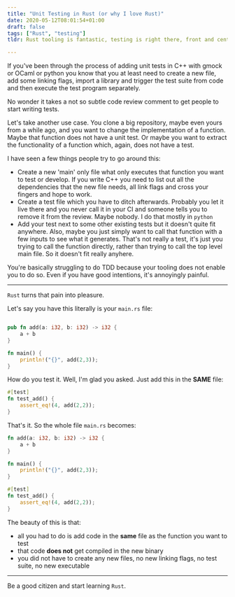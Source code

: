```yaml
---
title: "Unit Testing in Rust (or why I love Rust)"
date: 2020-05-12T08:01:54+01:00
draft: false
tags: ["Rust", "testing"]
tldr: Rust tooling is fantastic, testing is right there, front and center

---
```


If you've been through the process of adding unit tests in C++ with gmock or OCaml or python you know that you at least need to create a new file, add some linking flags, import a library and trigger the test suite from code and then execute the test program separately.

No wonder it takes a not so subtle code review comment to get people to start writing tests.

Let's take another use case. You clone a big repository, maybe even yours from a while ago, and you want to change the implementation of a function. Maybe that function does not have a unit test. Or maybe you want to extract the functionality of a function which, again, does not have a test.

I have seen a few things people try to go around this:
- Create a new 'main' only file what only executes that function you want to test or develop. If you write C++ you need to list out all the dependencies that the new file needs, all link flags and cross your fingers and hope to work.
- Create a test file which you have to ditch afterwards. Probably you let it live there and you never call it in your CI and someone tells you to remove it from the review. Maybe nobody. I do that mostly in `python`
- Add your test next to some other existing tests but it doesn't quite fit anywhere. Also, maybe you just simply want to call that function with a few inputs to see what it generates. That's not really a test, it's just you trying to call the function directly, rather than trying to call the top level main file. So it doesn't fit really anyhere.

You're basically struggling to do TDD because your tooling does not enable you to do so. Even if you have good intentions, it's annoyingly painful.

---

`Rust` turns that pain into pleasure.

Let's say you have this literally is your  `main.rs` file:

```rust

pub fn add(a: i32, b: i32) -> i32 {
    a + b
}

fn main() {
    println!("{}", add(2,3));
}

```

How do you test it. Well, I'm glad you asked. Just add this in the **SAME** file:
```rust
#[test]
fn test_add() {
    assert_eq!(4, add(2,2));
}
```

That's it. So the whole file `main.rs` becomes:

```rust
fn add(a: i32, b: i32) -> i32 {
    a + b
}

fn main() {
    println!("{}", add(2,3));
}

#[test]
fn test_add() {
    assert_eq!(4, add(2,2));
}
```

The beauty of this is that:
- all you had to do is add code in the **same** file as the function you want to test
- that code **does not** get compiled in the new binary
- you did not have to create any new files, no new linking flags, no test suite, no new executable
----

Be a good citizen and start learning `Rust`.